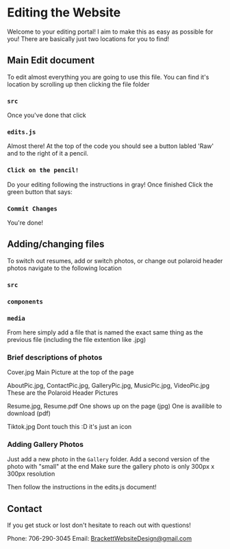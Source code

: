 # Editing the Website

Welcome to your editing portal!
I aim to make this as easy as possible for you!
There are basically just two locations for you to find!

## Main Edit document

To edit almost everything you are going to use this file.
You can find it's location by scrolling up then clicking the file folder

### `src`

Once you've done that click

### `edits.js`

Almost there! At the top of the code you should see a button labled 'Raw'
and to the right of it a pencil. 

### `Click on the pencil!`

Do your editing following the instructions in gray!
Once finished Click the green button that says: 

### `Commit Changes`

You're done!

## Adding/changing files

To switch out resumes, add or switch photos, or change out polaroid header photos
navigate to the following location
### `src`
### `components`
### `media`
 
From here simply add a file that is named the exact same thing as the previous file (including the file extention like .jpg)

### Brief descriptions of photos

Cover.jpg
Main Picture at the top of the page

AboutPic.jpg, ContactPic.jpg, GalleryPic.jpg, MusicPic.jpg, VideoPic.jpg
These are the Polaroid Header Pictures

Resume.jpg, Resume.pdf
One shows up on the page (jpg) One is availible to download (pdf)

Tiktok.jpg
Dont touch this :D it's just an icon

### Adding Gallery Photos

Just add a new photo in the `Gallery` folder.
Add a second version of the photo with "small" at the end 
Make sure the gallery photo is only 300px x 300px resolution

Then follow the instructions in the edits.js document!

## Contact
If you get stuck or lost don't hesitate to reach out with questions!

Phone: 706-290-3045
Email: BrackettWebsiteDesign@gmail.com